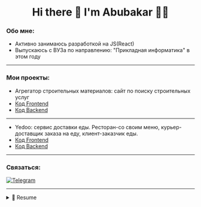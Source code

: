 <h1 align='center'>
  Hi there 👋 I'm Abubakar 👨‍💻
</h1>

### Обо мне:
- Активно занимаюсь разработкой на JS(React)
- Выпускаюсь с ВУЗа по направлению: "Прикладная информатика" в этом году
____
### Мои проекты:
- Агрегатор строительных материалов: сайт по поиску строительных услуг
- [Код Frontend](https://github.com/AbuYas7/aggregator-front)
- [Код Backend](https://github.com/AbuYas7/aggregator-backend)
 -------------------------------------------------------
- Yedoo: сервис доставки еды. Ресторан-со своим меню, курьер-доставщик заказа на еду, клиент-заказчик еды.
- [Код Frontend](https://github.com/AbuYas7/yedoo-frontend-1)
- [Код Backend](https://github.com/AbuYas7/yedoo-backend)
----------------------------------------------------------

### Связаться:

[![Telegram](https://img.shields.io/badge/Telegram-111111?style=for-the-badge&logo=telegram)](https://t.me/yas7_in)
____

<details>
  <summary>📃 Resume</summary>


### Мой стек:

<p>
  
  <img alt="JavaScript" src="https://img.shields.io/badge/-JavaScript-red?style=for-the-badge&logo=JavaScript&logoColor=white"/>   
  <img alt="React" src="https://img.shields.io/badge/-React-45b8d8?style=for-the-badge&logo=react&logoColor=white" />    
  <img alt="Redux" src="https://img.shields.io/badge/-Redux-430098?style=for-the-badge&logo=redux&logoColor=white" />   
  <img alt="WebPack" src="https://img.shields.io/badge/webpack-111111?style=for-the-badge&logo=Webpack" />   
  <img alt="Express" src="https://img.shields.io/badge/-Express-pink?style=for-the-badge&logo=Express&logoColor=black" />
  <img alt="Nodejs" src="https://img.shields.io/badge/-Nodejs-43853d?style=for-the-badge&logo=Node.js&logoColor=white" />
  <img alt="MongoDB" src="https://img.shields.io/badge/-mongo_DB-white?style=for-the-badge&logo=mongoDB&logoColor=43853d" /> 
  
  
</p>
